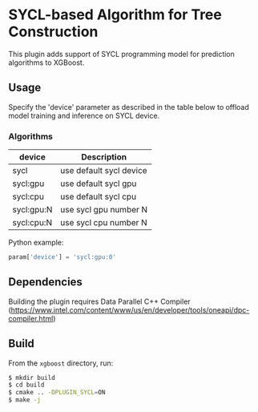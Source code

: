 # SYCL-based Algorithm for Tree Construction
This plugin adds support of SYCL programming model for prediction algorithms to XGBoost.

## Usage
Specify the 'device' parameter as described in the table below to offload model training and inference on SYCL device.

### Algorithms
| device | Description |
| --- | --- |
sycl | use default sycl device  |
sycl:gpu | use default sycl gpu  |
sycl:cpu | use default sycl cpu  |
sycl:gpu:N | use sycl gpu number N |
sycl:cpu:N | use sycl cpu number N |

Python example:
```python
param['device'] = 'sycl:gpu:0'
```

## Dependencies
Building the plugin requires Data Parallel C++ Compiler (https://www.intel.com/content/www/us/en/developer/tools/oneapi/dpc-compiler.html)

## Build
From the ``xgboost`` directory, run:

```bash
$ mkdir build
$ cd build
$ cmake .. -DPLUGIN_SYCL=ON
$ make -j
```